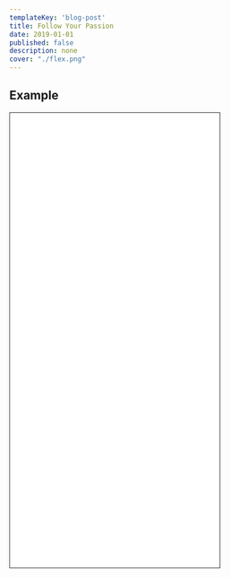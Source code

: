 ```yaml
---
templateKey: 'blog-post'
title: Follow Your Passion
date: 2019-01-01
published: false
description: none
cover: "./flex.png"
---
```


## Example

<iframe src='/page2' width='375' height='812' scrolling='no' style='border: 1px solid #333;'>
